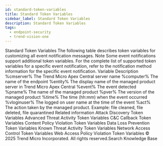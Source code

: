 ```yaml
---
id: standard-token-variables
title: Standard Token Variables
sidebar_label: Standard Token Variables
description: Standard Token Variables
tags:
  - endpoint-security
  - trend-vision-one
---
```


 Standard Token Variables The following table describes token variables for customizing all event notification messages. Note Some event notifications support additional token variables. For the complete list of supported token variables for a specific event notification, refer to the notification method information for the specific event notification. Variable Description %cmserver% The Trend Micro Apex Central server name %computer% The name of the endpoint %entity% The display name of the managed product server in Trend Micro Apex Central %event% The event detected %pname% The name of the managed product %pver% The version of the managed product %time% The time (hh:mm) when the event occurred %vloginuser% The logged on user name at the time of the event %act% The action taken by the managed product. Example: file cleaned, file deleted, file quarantined Related information Attack Discovery Token Variables Advanced Threat Activity Token Variables C&C Callback Token Variables Content Policy Violation Token Variables Data Loss Prevention Token Variables Known Threat Activity Token Variables Network Access Control Token Variables Web Access Policy Violation Token Variables © 2025 Trend Micro Incorporated. All rights reserved.Search Knowledge Base